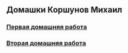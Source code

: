 ## Домашки Коршунов Михаил ##


### [Первая домашняя работа](https://github.com/M1K400/Ylab_HWs/tree/master/Ylab_HW1)

### [Вторая домашняя работа](https://github.com/M1K400/Ylab_HWs/tree/master/Ylab_HW2)
